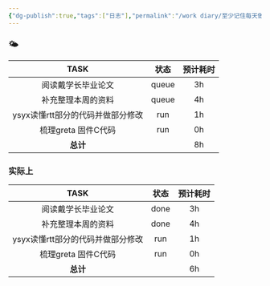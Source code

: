 ```yaml
---
{"dg-publish":true,"tags":["日志"],"permalink":"/work diary/至少记住每天做了什么/2024-08-02：周五/","dgPassFrontmatter":true}
---
```


 ### 🌤

|         TASK         |  状态   | 预计耗时 |
| :------------------: | :---: | :--: |
|      阅读戴学长毕业论文       | queue |  3h  |
|      补充整理本周的资料       | queue |  4h  |
| ysyx读懂rtt部分的代码并做部分修改 |  run  |  1h  |
|    梳理greta 固件C代码     |  run  |  0h  |
|        **总计**        |       |  8h  |

### 实际上

|         TASK         |  状态  | 预计耗时 |
| :------------------: | :--: | :--: |
|      阅读戴学长毕业论文       | done |  3h  |
|      补充整理本周的资料       | done |  4h  |
| ysyx读懂rtt部分的代码并做部分修改 | run  |  1h  |
|    梳理greta 固件C代码     | run  |  0h  |
|        **总计**        |      |  6h  |

